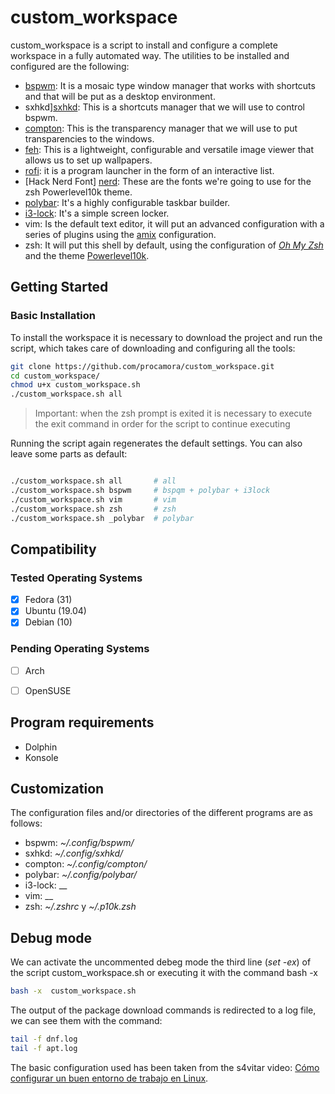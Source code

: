 # custom_workspace

custom_workspace is a script to install and configure a complete workspace in a fully automated way. The utilities to be installed and configured are the following:

- [bspwm][bspwm]: It is a mosaic type window manager that works with shortcuts and that will be put as a desktop environment.
- sxhkd][sxhkd]: This is a shortcuts manager that we will use to control bspwm.
- [compton][compton]: This is the transparency manager that we will use to put transparencies to the windows.
- [feh][feh]: This is a lightweight, configurable and versatile image viewer that allows us to set up wallpapers.
- [rofi][rofi]: it is a program launcher in the form of an interactive list.
- [Hack Nerd Font] [nerd]: These are the fonts we're going to use for the zsh Powerlevel10k theme.
- [polybar][polybar]: It's a highly configurable taskbar builder.
- [i3-lock][i3lock]: It's a simple screen locker.
- vim: Is the default text editor, it will put an advanced configuration with a series of plugins using the [amix][vimrc] configuration.
- zsh: It will put this shell by default, using the configuration of [_Oh My Zsh_][ohmyzsh] and the theme [Powerlevel10k][powerlevel10k].



[bspwm]: https://github.com/baskerville/bspwm
[sxhkd]: https://github.com/baskerville/sxhkd
[compton]: https://github.com/chjj/compton
[feh]: https://github.com/derf/feh
[rofi]: https://github.com/davatorium/rofi
[nerd]: https://github.com/ryanoasis/nerd-fonts
[polybar]: https://github.com/polybar/polybar
[i3lock]: https://github.com/i3/i3lock
[vimrc]: https://github.com/amix/vimrc
[ohmyzsh]: https://github.com/ohmyzsh/ohmyzsh
[powerlevel10k]: https://github.com/romkatv/powerlevel10k



## Getting Started


### Basic Installation


To install the workspace it is necessary to download the project and run the script, which takes care of downloading and configuring all the tools:



```bash
git clone https://github.com/procamora/custom_workspace.git
cd custom_workspace/
chmod u+x custom_workspace.sh
./custom_workspace.sh all
```


> Important: when the zsh prompt is exited it is necessary to execute the exit command in order for the script to continue executing





Running the script again regenerates the default settings. You can also leave some parts as default:



```bash

./custom_workspace.sh all		# all
./custom_workspace.sh bspwm		# bspqm + polybar + i3lock
./custom_workspace.sh vim		# vim
./custom_workspace.sh zsh		# zsh
./custom_workspace.sh _polybar	# polybar


```






## Compatibility


### Tested Operating Systems

- [x] Fedora (31)
- [x] Ubuntu (19.04)
- [x] Debian (10)

### Pending Operating Systems

- [ ] Arch
- [ ] OpenSUSE





## Program requirements

- Dolphin
- Konsole







## Customization


The configuration files and/or directories of the different programs are as follows:

- bspwm: _~/.config/bspwm/_
- sxhkd: _~/.config/sxhkd/_
- compton: _~/.config/compton/_
- polybar: _~/.config/polybar/_
- i3-lock: __
- vim: __
- zsh: _~/.zshrc_ y _~/.p10k.zsh_






## Debug mode



We can activate the uncommented debeg mode the third line (_set -ex_) of the script custom_workspace.sh or executing it with the command bash -x

```bash
bash -x  custom_workspace.sh
```



The output of the package download commands is redirected to a log file, we can see them with the command:


```bash
tail -f dnf.log
tail -f apt.log
```





The basic configuration used has been taken from the s4vitar video: [Cómo configurar un buen entorno de trabajo en Linux][s4vitar].


[s4vitar]: https://www.youtube.com/watch?v=MF4qRSedmEs

